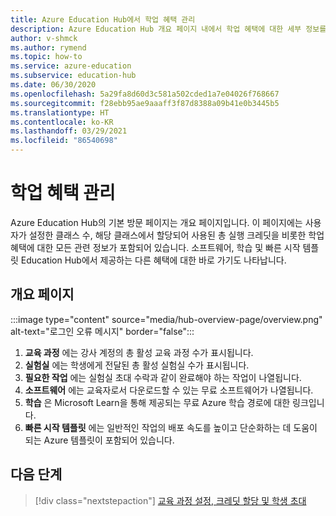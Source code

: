 ```yaml
---
title: Azure Education Hub에서 학업 혜택 관리
description: Azure Education Hub 개요 페이지 내에서 학업 혜택에 대한 세부 정보를 확인하고 업데이트하는 방법을 설명합니다.
author: v-shmck
ms.author: rymend
ms.topic: how-to
ms.service: azure-education
ms.subservice: education-hub
ms.date: 06/30/2020
ms.openlocfilehash: 5a29fa8d60d3c581a502cded1a7e04026f768667
ms.sourcegitcommit: f28ebb95ae9aaaff3f87d8388a09b41e0b3445b5
ms.translationtype: HT
ms.contentlocale: ko-KR
ms.lasthandoff: 03/29/2021
ms.locfileid: "86540698"
---
```

# <a name="managing-your-academic-grant"></a>학업 혜택 관리

Azure Education Hub의 기본 방문 페이지는 개요 페이지입니다. 이 페이지에는 사용자가 설정한 클래스 수, 해당 클래스에서 할당되어 사용된 총 실행 크레딧을 비롯한 학업 혜택에 대한 모든 관련 정보가 포함되어 있습니다. 소프트웨어, 학습 및 빠른 시작 템플릿 Education Hub에서 제공하는 다른 혜택에 대한 바로 가기도 나타납니다.

## <a name="overview-page"></a>개요 페이지
:::image type="content" source="media/hub-overview-page/overview.png" alt-text="로그인 오류 메시지" border="false":::

1. **교육 과정** 에는 강사 계정의 총 활성 교육 과정 수가 표시됩니다.
1. **실험실** 에는 학생에게 전달된 총 활성 실험실 수가 표시됩니다.
1. **필요한 작업** 에는 실험실 초대 수락과 같이 완료해야 하는 작업이 나열됩니다.
1. **소프트웨어** 에는 교육자로서 다운로드할 수 있는 무료 소프트웨어가 나열됩니다.
1. **학습** 은 Microsoft Learn을 통해 제공되는 무료 Azure 학습 경로에 대한 링크입니다.
1. **빠른 시작 템플릿** 에는 일반적인 작업의 배포 속도를 높이고 단순화하는 데 도움이 되는 Azure 템플릿이 포함되어 있습니다.

## <a name="next-steps"></a>다음 단계

> [!div class="nextstepaction"]
> [교육 과정 설정, 크레딧 할당 및 학생 초대](create-assignment-allocate-credit.md)

